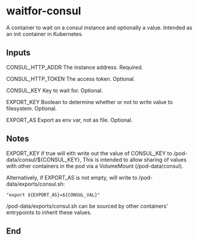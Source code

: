 # waitfor-consul

A container to wait on a consul instance and optionally a value.
Intended as an init container in Kubernetes.

## Inputs

CONSUL_HTTP_ADDR The instance address. Required.

CONSUL_HTTP_TOKEN The access token. Optional.

CONSUL_KEY Key to wait for. Optional.

EXPORT_KEY Boolean to determine whether or not to write value to filesystem. Optional.

EXPORT_AS Export as env var, not as file. Optional.

## Notes

EXPORT_KEY if true will eith write out the value of CONSUL_KEY to /pod-data/consul/${CONSUL_KEY},
This is intended to allow sharing of values with other containers in the pod via a VolumeMount (/pod-data/consul).

Alternatively, if EXPORT_AS is not empty, will write to /pod-data/exports/consul.sh:

`"export ${EXPORT_AS}=${CONSUL_VAL}"`

/pod-data/exports/consul.sh can be sourced by other containers' entrypoints to inherit these values.

## End
